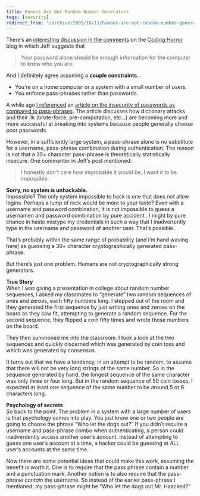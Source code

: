 ```yaml
---
title: Humans Are Not Random Number Generators
tags: [security]
redirect_from: "/archive/2005/10/11/humans-are-not-random-number-generators.aspx/"
---
```


There’s an [interesting discussion in the comments](http://www.codinghorror.com/blog/archives/000413.html) on the [Coding Horror](http://www.codinghorror.com/blog/) blog in which Jeff suggests that

> Your password alone should be enough information for the computer to
> know who you are.

And I definitely agree assuming a **couple constraints**...

-   You’re on a home computer or a system with a small number of users.
-   You enforce pass-phrases rather than passwords.

A while ago [I referenced](https://haacked.com/archive/2004/12/07/1711.aspx) an [article
on the insecurity of passwords as compared to
pass-phrases](http://weblogs.asp.net/robert_hensing/archive/2004/07/28/199610.aspx).
The article discusses how dictionary attacks and their ilk (brute-force,
pre-computation, etc...) are becoming more and more successful at
breaking into systems because people generally choose poor passwords.

However, in a sufficiently large system, a pass-phrase alone is no
substitute for a username, pass-phrase combination during
authentication. The reason is not that a 30+ character pass-phrase is
theoretically statistically insecure. One commenter in Jeff’s post
mentioned:

> I honestly don't care how improbable it would be, I want it to be
> impossible.

**Sorry, no system is unhackable.**  
 Impossible? The only system impossible to hack is one that does not
allow logins. Perhaps a lump of rock would be more to your taste? Even
with a username and password combination, it is not impossible to guess
a usernamen and password combination by pure accident . I might by pure
chance in haste mistype my credentials in such a way that I
inadvertently type in the username and password of another user. That’s
possible.

That’s probably within the same range of probability (and I’m hand
waving here) as guessing a 30+ character cryptographically generated
pass-phrase.

But there’s just one problem. Humans are not cryptographically strong
generators.

**True Story**  
 When I was giving a presentation in college about random number
sequences, I asked my classmates to “generate” two random sequences of
ones and zeroes, each fifty numbers long. I stepped out of the room and
they generated the first sequence by just writing ones and zeroes on the
board as they saw fit, attempting to generate a random sequence. For the
second sequence, they flipped a coin fifty times and wrote those numbers
on the board.

They then summoned me into the classroom. I took a look at the two
sequences and quickly discerned which was generated by coin toss and
which was generated by consensus.

It turns out that we have a tendency, in an attempt to be random, to
assume that there will not be very long strings of the same number. So
in the sequence generated by hand, the longest sequence of the same
character was only three or four long. But in the random sequence of 50
coin tosses, I expected at least one sequence of the same number to be
around 5 or 6 characters long.

**Psychology of secrets**  
 So back to the point. The problem in a system with a large number of
users is that psychology comes into play. You just know one or two
people are going to choose the phrase “Who let the dogs out?” If you
didn’t require a username and pass-phrase combo when authenticating, a
person could inadverdently access another user’s account. Instead of
attempting to guess one user’s account at a time, a hacker could be
guessing at ALL user’s accounts at the same time.

Now there are some potential ideas that could make this work, assuming
the benefit is worth it. One is to require that the pass phrase contain
a number and a punctuation mark. Another option is to also require that
the pass-phrase *contain* the username. So instead of the earlier
pass-phrase I mentioned, my pass-phrase might be “Who let the dogs out
Mr. Haacked?”

